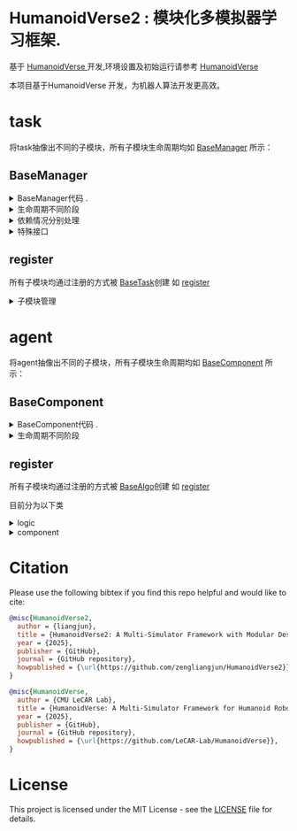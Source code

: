 # HumanoidVerse2 : 模块化多模拟器学习框架.

基于 [HumanoidVerse ](README_HumanoidVerse.md) 开发,环境设置及初始运行请参考 [HumanoidVerse ](README_HumanoidVerse.md)

本项目基于HumanoidVerse 开发，为机器人算法开发更高效。

# task
将task抽像出不同的子模块，所有子模块生命周期均如 [BaseManager](humanoidverse/envs/base_task/term/base.py)
所示：
## BaseManager

<details>
<summary>BaseManager代码 .</summary>
```python
class BaseManager():
    def __init__(self, _task):
        self.task = _task                 # 任务/环境实例对像 （BaseTask 子类）
        self.num_envs = _task.num_envs    # 环境实例数
        self.device = _task.device        # 仿真环境运行设备
        self.config = _task.config        #

    # 第一阶段，初始化阶段
    def pre_init(self):
        '''
        子模块在初始化时被其它模块依赖信息，提前定义和初始化。
        '''
        pass

    def init(self):
        '''
        子模块初始化信息。
        '''
        pass

    def post_init(self):
        '''
        子模块初始化依赖于其它子模块，在此初始化。
        '''
        pass

    # 第二阶段，仿真环境运行阶段
    def pre_physics_step(self, actions):
    	'''
        子模块在仿真环境运行阶段时被其它模块依赖信息需提前更新设定时，将相关操作实现于此。
        '''
        pass

    def physics_step(self):
    	'''
        子模块在仿真环境运行阶段相关操作实现于此。
        '''
        pass

    def post_physics_step(self):
    	'''
        子模块在仿真环境运行阶段化依赖于其它子模块仿真环境运行阶段运行结果，将相关操作实现于此。
        '''
        pass

    # 第三阶段，运行计算阶段
    def pre_compute(self):
    	'''
        子模块在运行计算阶段被其它模块依赖信息需提前更新设定时，将相关操作实现于此。
        '''
        pass

    def check_termination(self):
    	'''
        目前仅被 episode模块实现，用于计算环境是否终止
        '''
        pass

    def compute_reward(self):
    	'''
        目前仅被 rewards模块实现，用于计算reward
        '''
        pass

    def reset(self, env_ids):
    	'''
        用于重置终止环境
        '''
        pass

    def compute(self):
    	'''
        子模块在运行计算阶段相关操作实现于此。
        '''
        pass

    def post_compute(self):
    	'''
        子模块在运行计算阶段依赖于其它子模块运行计算结果，将相关操作实现于此。
        '''
        pass

    # 第四阶段，调试显示阶段
    def draw_debug_vis(self):
    	'''
        子模块绘制debug显示实现
        '''
        pass
'''

</details>

<details>
<summary>生命周期不同阶段</summary>

- init 初始化阶段
- physics_step 仿真运行阶段
- compute 计算阶段

</details>

<details>
<summary>依赖情况分别处理</summary>

- pre 被依赖，提前处理
-  不依赖(依赖)
- post 依赖,最后处理

将模块互相关系错开，尽可能不产生冲突
</details>

<details>
<summary>特殊接口</summary>

- check_termination 仅被 episode模块实现，用于计算环境是否终止
- compute_reward 目前仅被 rewards模块实现，用于计算reward
</details>


## register

所有子模块均通过注册的方式被 [BaseTask](humanoidverse/envs/base_task/base_task.py)创建
如 [register](humanoidverse/envs/locomotion/term/register.py)

<details>
<summary>子模块管理</summary>

- foundation 核心类子模块 最高级别
- status 状态类子模块
- assistant 输助类子模块
- mdp mdp类子模块
- sim2real sim2real类子模块
- extras extras类子模块
</details>


# agent
将agent抽像出不同的子模块，所有子模块生命周期均如 [BaseComponent](humanoidverse/agents/base_algo/base.py)
所示：


## BaseComponent

<details>

<summary>BaseComponent代码 .</summary>

```python
class BaseComponent():
    def __init__(self, _algo: base_algo.BaseAlgo):
        self.algo = _algo                     # 算法实例对像 （BaseAlgo 子类）
        self.num_envs = _algo.env.num_envs    # 环境实例数
        self.device = _algo.device            # 算法训练/评估环境运行设备
        self.config = _algo.config            # 配置

    # 第一阶段，初始化阶段
    def pre_init(self):
        '''
        子模块在初始化时被其它模块依赖信息，提前定义和初始化。
        '''
        pass

    def init(self):
        '''
        子模块初始化信息。
        '''
        pass

    def post_init(self):
        '''
        子模块初始化依赖于其它子模块，在此初始化。
        '''
        pass

    # 第二阶段
    # level 0
    def pre_loop(self, _inputs = None):
    	'''
        循环前处理调用
        '''
        pass

    def post_loop(self, _inputs = None):
    	'''
        循环后处理调用
        '''
        pass

    # level 1
    def pre_epoch(self, _inputs = None):
    	'''
        epoch 前处理调用
        '''
        pass

    def post_epoch(self, _inputs = None):
    	'''
        epoch 后处理调用
        '''
        pass

    # level 2
    def pre_step(self, _inputs = None):
    	'''
        子模块在step被其它模块依赖信息需提前更新设定时，将相关操作实现于此。
        '''
        pass

    def step(self, _inputs = None):
    	'''
        子模块在step相关操作实现于此。
        '''
        pass

    def post_step(self, _inputs = None):
    	'''
        子模块在step依赖于其它子模块时，将相关操作实现于此。
        '''
        pass

    # 辅助函数
    def load(self, _loaded_dict: dict):
    	'''
        加载初始化词典
        '''
        pass

    '''
    为保存信息
    '''
    def update(self, _state_dict: dict):
    	'''
        保存信息到词典
        '''
        pass

    '''
    输出训练信息到日志
    '''
    def write(self, writer, _it):
        pass


    '''
    仅适用于需要输出日志的组件
    def log_epoch(self, width, pad):
        pass

    '''

```
</details>

<details>

<summary>生命周期不同阶段</summary>

- init 初始化阶段
- loop 第一级循环
- epoch 第二级循环（一个训练周期)
- step  第三级（一个训练/数据收集步)
</details>


## register

所有子模块均通过注册的方式被 [BaseAlgo](humanoidverse/agents/base_algo/base_algo.py)创建
如 [register](humanoidverse/agents/ppo/register.py)

目前分为以下类

<details>
<summary>logic</summary>

- evaluater 评估子模块
- rollout 回放子模块
- statistics 输助(统计)子模块
- trainer 训练子模块
</details>


<details>
<summary>component</summary>

- envwarp task封装子模块
- modules 模型子模块
- optimizer 优化器子模块
- storage 回放封装子模块
</details>




# Citation
Please use the following bibtex if you find this repo helpful and would like to cite:

```bibtex
@misc{HumanoidVerse2,
  author = {liangjun},
  title = {HumanoidVerse2: A Multi-Simulator Framework with Modular Design for Humanoid Robot Sim-to-Real Learning},
  year = {2025},
  publisher = {GitHub},
  journal = {GitHub repository},
  howpublished = {\url{https://github.com/zengliangjun/HumanoidVerse2}},
}

@misc{HumanoidVerse,
  author = {CMU LeCAR Lab},
  title = {HumanoidVerse: A Multi-Simulator Framework for Humanoid Robot Sim-to-Real Learning},
  year = {2025},
  publisher = {GitHub},
  journal = {GitHub repository},
  howpublished = {\url{https://github.com/LeCAR-Lab/HumanoidVerse}},
}
```

# License

This project is licensed under the MIT License - see the [LICENSE](LICENSE) file for details.

